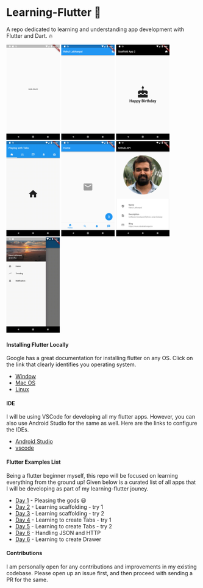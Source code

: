 # Learning-Flutter :rocket:

A repo dedicated to learning and understanding app development with Flutter and Dart. :fire:

<img src="./images/hello_world.png" height="250" width="140"> <img src="./images/Scaffold_1.png" height="250" width="140">  <img src="./images/Scaffold_2.png" height="250" width="140"> <img src="./images/tab_1.gif" height="250" width="140">  <img src="./images/Tab_2.png" height="250" width="140">  <img src="./images/Json_1.png" height="250" width="140">  <img src="./images/drawer.gif" height="250" width="140">


#### Installing Flutter Locally

Google has a great documentation for installing flutter on any OS. Click on the link that clearly identifies you operating system.

- [Window](https://flutter.io/setup-windows/)
- [Mac OS](https://flutter.io/setup-macos/)
- [Linux](https://flutter.io/setup-linux/)

#### IDE

I will be using VSCode for developing all my flutter apps. However, you can also use Android Studio for the same as well.
Here are the links to configure the IDEs.

- [Android Studio](https://flutter.io/get-started/editor/#androidstudio)
- [vscode](https://flutter.io/get-started/editor/#vscode)

#### Flutter Examples List

Being a flutter beginner myself, this repo will be focused on learning everything from the ground up!
Given below is a curated list of all apps that I will be developing as part of my learning-flutter jouney.

- [Day 1](hello_world/lib/main.dart) - Pleasing the gods :smiley:
- [Day 2](scaffold_sample_app/lib/main.dart) - Learning scaffolding - try 1
- [Day 3](scaffold_sample_two/lib/main.dart) - Learning scaffolding - try 2
- [Day 4](working_with_tabs/lib/main.dart) - Learning to create Tabs - try 1
- [Day 5](bottom_navigation_bar/lib/main.dart) - Learning to create Tabs - try 2
- [Day 6](handling_json_app/lib/main.dart) - Handling JSON and HTTP
- [Day 6](working_with_drawer/lib/main.dart) - Learning to create Drawer

#### Contributions

I am personally open for any contributions and improvements in my existing codebase.
Please open up an issue first, and then proceed with sending a PR for the same.
